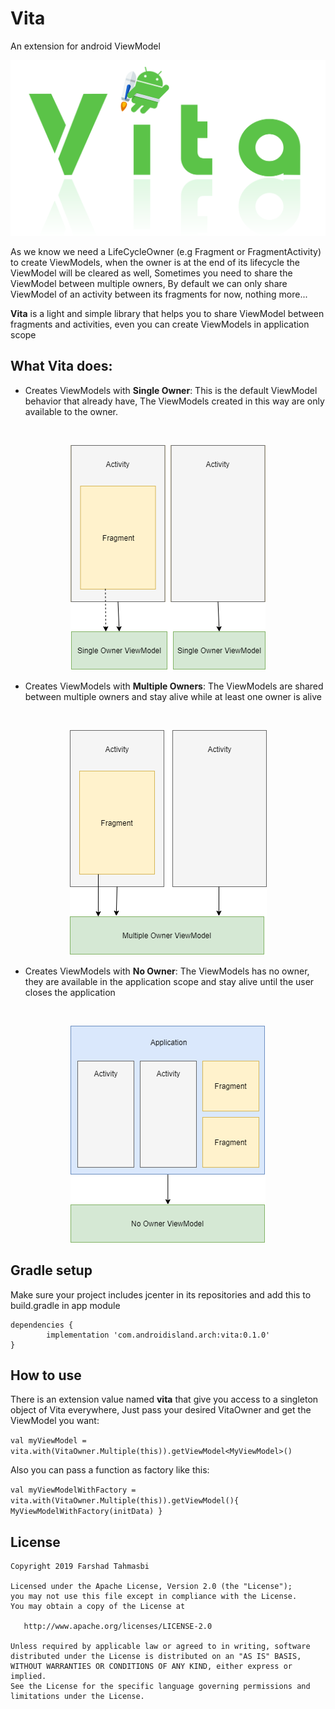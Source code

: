 # Vita
An extension for android ViewModel

 <p align="center">
  <img width="600" src="images/vita_typo.png">
</p>


As we know we need a LifeCycleOwner (e.g Fragment or FragmentActivity) to create ViewModels, when the owner is at the end of its lifecycle the ViewModel will be cleared as well, Sometimes you need to share the ViewModel between multiple owners, By default we can only share ViewModel of an activity between its fragments for now, nothing more...

**Vita** is a light and simple library that helps you to share ViewModel between fragments and activities, even you can create ViewModels in application scope

## What Vita does:
- Creates ViewModels with **Single Owner**:
 This is the default ViewModel behavior that already have, The ViewModels created in this way are only available to the owner.
 
 <br/>
 <p align="center">
  <img src="images/single_owner_diagram.png">
</p>

- Creates ViewModels with **Multiple Owners**:
 The ViewModels are shared between multiple owners and stay alive while at least one owner is alive
 
 <br/>
 <p align="center">
  <img src="images/multiple_owner_diagram.png">
</p>

- Creates ViewModels with **No Owner**:
 The ViewModels has no owner, they are available in the application scope and stay alive until the user closes the application
 
 <br/>
 <p align="center">
  <img src="images/no_owner_diagram.png">
</p>

## Gradle setup

Make sure your project includes jcenter in its repositories and add this to build.gradle in app module
  
  	dependencies {
	        implementation 'com.androidisland.arch:vita:0.1.0'
	}

## How to use

There is an extension value named **vita** that give you access to a singleton object of Vita everywhere, Just pass your desired VitaOwner and get the ViewModel you want:

`val myViewModel = vita.with(VitaOwner.Multiple(this)).getViewModel<MyViewModel>()`

Also you can pass a function as factory like this:

`val myViewModelWithFactory = vita.with(VitaOwner.Multiple(this)).getViewModel(){
            MyViewModelWithFactory(initData)
        }`


## License

    Copyright 2019 Farshad Tahmasbi
    
    Licensed under the Apache License, Version 2.0 (the "License");
    you may not use this file except in compliance with the License.
    You may obtain a copy of the License at
    
       http://www.apache.org/licenses/LICENSE-2.0
    
    Unless required by applicable law or agreed to in writing, software
    distributed under the License is distributed on an "AS IS" BASIS,
    WITHOUT WARRANTIES OR CONDITIONS OF ANY KIND, either express or implied.
    See the License for the specific language governing permissions and
    limitations under the License.    
